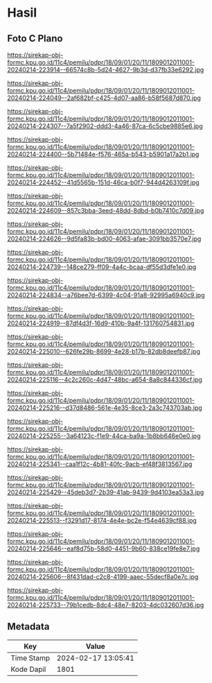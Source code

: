 # Hasil

## Foto C Plano

https://sirekap-obj-formc.kpu.go.id/11c4/pemilu/pdpr/18/09/01/20/11/1809012011001-20240214-223914--66574c8b-5d24-4627-9b3d-d37fb33e6292.jpg

https://sirekap-obj-formc.kpu.go.id/11c4/pemilu/pdpr/18/09/01/20/11/1809012011001-20240214-224049--2af682bf-c425-4d07-aa86-b58f5687d870.jpg

https://sirekap-obj-formc.kpu.go.id/11c4/pemilu/pdpr/18/09/01/20/11/1809012011001-20240214-224307--7a5f2902-ddd3-4a46-87ca-6c5cbe9885e6.jpg

https://sirekap-obj-formc.kpu.go.id/11c4/pemilu/pdpr/18/09/01/20/11/1809012011001-20240214-224400--5b71484e-f576-465a-b543-b5901a17a2b1.jpg

https://sirekap-obj-formc.kpu.go.id/11c4/pemilu/pdpr/18/09/01/20/11/1809012011001-20240214-224452--41d5565b-151d-46ca-b0f7-944d4263109f.jpg

https://sirekap-obj-formc.kpu.go.id/11c4/pemilu/pdpr/18/09/01/20/11/1809012011001-20240214-224609--857c3bba-3eed-48dd-8dbd-b0b7410c7d09.jpg

https://sirekap-obj-formc.kpu.go.id/11c4/pemilu/pdpr/18/09/01/20/11/1809012011001-20240214-224626--9d5fa83b-bd00-4063-afae-3091bb3570e7.jpg

https://sirekap-obj-formc.kpu.go.id/11c4/pemilu/pdpr/18/09/01/20/11/1809012011001-20240214-224739--148ce279-ff09-4a4c-bcaa-df55d3dfe1e0.jpg

https://sirekap-obj-formc.kpu.go.id/11c4/pemilu/pdpr/18/09/01/20/11/1809012011001-20240214-224834--a76bee7d-6399-4c04-91a8-92995a6940c9.jpg

https://sirekap-obj-formc.kpu.go.id/11c4/pemilu/pdpr/18/09/01/20/11/1809012011001-20240214-224919--87df4d3f-16d9-410b-9a4f-131760754831.jpg

https://sirekap-obj-formc.kpu.go.id/11c4/pemilu/pdpr/18/09/01/20/11/1809012011001-20240214-225010--626fe29b-8699-4e28-b17b-82db8deefb87.jpg

https://sirekap-obj-formc.kpu.go.id/11c4/pemilu/pdpr/18/09/01/20/11/1809012011001-20240214-225116--4c2c260c-4d47-48bc-a654-8a8c844336cf.jpg

https://sirekap-obj-formc.kpu.go.id/11c4/pemilu/pdpr/18/09/01/20/11/1809012011001-20240214-225216--d37d8486-561e-4e35-8ce3-2a3c743703ab.jpg

https://sirekap-obj-formc.kpu.go.id/11c4/pemilu/pdpr/18/09/01/20/11/1809012011001-20240214-225255--3a64123c-f1e9-44ca-ba9a-1b8bb646e0e0.jpg

https://sirekap-obj-formc.kpu.go.id/11c4/pemilu/pdpr/18/09/01/20/11/1809012011001-20240214-225341--caa1f12c-4b81-40fc-9acb-ef48f3813567.jpg

https://sirekap-obj-formc.kpu.go.id/11c4/pemilu/pdpr/18/09/01/20/11/1809012011001-20240214-225429--45deb3d7-2b39-41ab-9439-9d4103ea53a3.jpg

https://sirekap-obj-formc.kpu.go.id/11c4/pemilu/pdpr/18/09/01/20/11/1809012011001-20240214-225513--f3291d17-8174-4e4e-bc2e-f54e4639cf88.jpg

https://sirekap-obj-formc.kpu.go.id/11c4/pemilu/pdpr/18/09/01/20/11/1809012011001-20240214-225646--eaf8d75b-58d0-4451-9b60-838ce19fe8e7.jpg

https://sirekap-obj-formc.kpu.go.id/11c4/pemilu/pdpr/18/09/01/20/11/1809012011001-20240214-225606--8f431dad-c2c8-4199-aaec-55decf8a0e7c.jpg

https://sirekap-obj-formc.kpu.go.id/11c4/pemilu/pdpr/18/09/01/20/11/1809012011001-20240214-225733--79b1cedb-8dc4-48e7-8203-4dc032607d36.jpg


## Metadata

| Key        | Value               |
| ---------- | ------------------- |
| Time Stamp | 2024-02-17 13:05:41 |
| Kode Dapil | 1801                |



